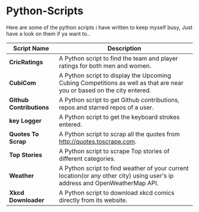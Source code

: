 # Python-Scripts
Here are some of the python scripts i have written to keep myself busy, Just have a look on them if ya want to..

|  Script Name        |          Description           |
|  ----------------------  | -----------------------------  |
|**CricRatings** | A Python script to find the team and player ratings for both men and women. |
|**CubiCom** | A Python script to display the Upcoming Cubing Competitions as well as that are near you or based on the city entered. |
|**Github Contributions** | A Python script to get Github contributions, repos and starred repos of a user. |
|**key Logger** | A Python script to get the keyboard strokes entered. |
|**Quotes To Scrap** | A Python script to scrap all the quotes from http://quotes.toscrape.com.  |
|**Top Stories** | A Python script to scrape Top stories of different categories. |
|**Weather** | A Python script to find weather of your current location(or any other city) using user's ip address and OpenWeatherMap API. |
|**Xkcd Downloader** | A Python script to download xkcd comics directly from its website. |
